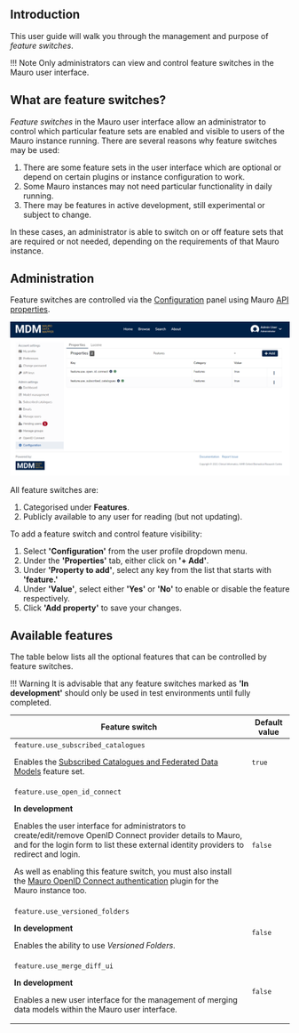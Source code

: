 ## Introduction

This user guide will walk you through the management and purpose of _feature switches_.

!!! Note
    Only administrators can view and control feature switches in the Mauro user interface.

## What are feature switches?

_Feature switches_ in the Mauro user interface allow an administrator to control which particular feature sets are enabled and visible to users of the Mauro instance running. There are several reasons why feature switches may be used:

1. There are some feature sets in the user interface which are optional or depend on certain plugins or instance configuration to work. 
2. Some Mauro instances may not need particular functionality in daily running.
3. There may be features in active development, still experimental or subject to change.

In these cases, an administrator is able to switch on or off feature sets that are required or not needed, depending on the requirements of that Mauro instance.

## Administration

Feature switches are controlled via the [Configuration](../../admin-functionality/admin-functionality#7-configuration) panel using Mauro [API properties](../../../rest-api/admin/#properties).

![Feature switches example](api-properties-example.png)

All feature switches are:

1. Categorised under **Features**.
2. Publicly available to any user for reading (but not updating).

To add a feature switch and control feature visibility:

1. Select **'Configuration'** from the user profile dropdown menu.
2. Under the **'Properties'** tab, either click on **'+ Add'**.
3. Under **'Property to add'**, select any key from the list that starts with **'feature.'**
4. Under **'Value'**, select either **'Yes'** or **'No'** to enable or disable the feature respectively.
5. Click **'Add property'** to save your changes.

## Available features

The table below lists all the optional features that can be controlled by feature switches.

!!! Warning
    It is advisable that any feature switches marked as **'In development'** should only be used in test environments until fully completed.

<table style="width: 100%;">
    <thead>
        <tr>
            <th style="width: 85%;"><b>Feature switch</b></th>
            <th style="width: 15%;"><b>Default value</b></th>
        </tr>
    </thead>
    <tbody>
        <tr>
            <td>
                <code>feature.use_subscribed_catalogues</code>
                <p>
                    Enables the <a href="/user-guides/publish-subscribe/publish-subscribe">Subscribed Catalogues and Federated Data Models</a> feature set.
                </p>
            </td>
            <td><code>true</code></td>
        </tr>
        <tr>
            <td>
                <code>feature.use_open_id_connect</code>
                <p><b>In development</b></p>
                <p>
                    Enables the user interface for administrators to create/edit/remove OpenID Connect provider details to Mauro, and
                    for the login form to list these external identity providers to redirect and login.                    
                </p>
                <p>
                    As well as enabling this feature switch, you must also install the <a href="/installing/plugins/">Mauro OpenID Connect authentication</a>
                    plugin for the Mauro instance too.
                </p>
            </td>
            <td><code>false</code></td>
        </tr>
        <tr>
            <td>
                <code>feature.use_versioned_folders</code>
                <p><b>In development</b></p>
                <p>
                    Enables the ability to use <em>Versioned Folders</em>.
                </p>
            </td>
            <td><code>false</code></td>
        </tr>
        <tr>
            <td>
                <code>feature.use_merge_diff_ui</code>
                <p><b>In development</b></p>
                <p>
                    Enables a new user interface for the management of merging data models within the Mauro user interface.
                </p>
            </td>
            <td><code>false</code></td>
        </tr>        
    </tbody>
</table>